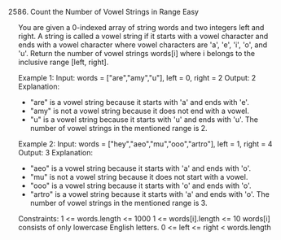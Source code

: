 2586. Count the Number of Vowel Strings in Range
Easy

You are given a 0-indexed array of string words and two integers left and right.
A string is called a vowel string if it starts with a vowel character and ends with a vowel character where vowel characters are 'a', 'e', 'i', 'o', and 'u'.
Return the number of vowel strings words[i] where i belongs to the inclusive range [left, right].

Example 1:
Input: words = ["are","amy","u"], left = 0, right = 2
Output: 2
Explanation: 
- "are" is a vowel string because it starts with 'a' and ends with 'e'.
- "amy" is not a vowel string because it does not end with a vowel.
- "u" is a vowel string because it starts with 'u' and ends with 'u'.
The number of vowel strings in the mentioned range is 2.

Example 2:
Input: words = ["hey","aeo","mu","ooo","artro"], left = 1, right = 4
Output: 3
Explanation: 
- "aeo" is a vowel string because it starts with 'a' and ends with 'o'.
- "mu" is not a vowel string because it does not start with a vowel.
- "ooo" is a vowel string because it starts with 'o' and ends with 'o'.
- "artro" is a vowel string because it starts with 'a' and ends with 'o'.
The number of vowel strings in the mentioned range is 3.
 
Constraints:
1 <= words.length <= 1000
1 <= words[i].length <= 10
words[i] consists of only lowercase English letters.
0 <= left <= right < words.length
